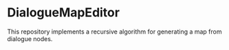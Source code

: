 # DialogueMapEditor
This repository implements a recursive algorithm for generating a map from dialogue nodes.
